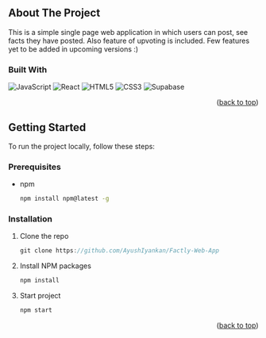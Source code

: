 <a name="readme-top"></a>


<!-- ABOUT THE PROJECT -->
## About The Project

This is a simple single page web application in which users can post, see facts they have posted. Also feature of upvoting is included. Few features yet to be added in upcoming versions :)

### Built With

![JavaScript](https://img.shields.io/badge/javascript-%23323330.svg?style=for-the-badge&logo=javascript&logoColor=%23F7DF1E)
![React][React.js]
![HTML5](https://img.shields.io/badge/html5-%23E34F26.svg?style=for-the-badge&logo=html5&logoColor=white)
![CSS3](https://img.shields.io/badge/css3-%231572B6.svg?style=for-the-badge&logo=css3&logoColor=white)
![Supabase](https://img.shields.io/badge/Supabase-3ECF8E?style=for-the-badge&logo=supabase&logoColor=white)

<p align="right">(<a href="#readme-top">back to top</a>)</p>



<!-- GETTING STARTED -->
## Getting Started
To run the project locally, follow these steps:
### Prerequisites
* npm
  ```sh
  npm install npm@latest -g
  ```

### Installation
1. Clone the repo
   ```js
   git clone https://github.com/AyushIyankan/Factly-Web-App
   ```
3. Install NPM packages
   ```js
   npm install
   ```
4. Start project
   ```js
   npm start
   ```

<p align="right">(<a href="#readme-top">back to top</a>)</p>


[React.js]: https://img.shields.io/badge/React-20232A?style=for-the-badge&logo=react&logoColor=61DAFB
[React-url]: https://reactjs.org/

